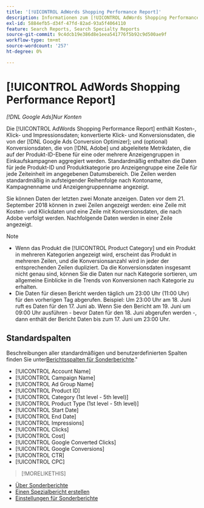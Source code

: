 ```yaml
---
title: '[!UICONTROL AdWords Shopping Performance Report]'
description: Informationen zum [!UICONTROL AdWords Shopping Performance Report].
exl-id: 5884efb5-d34f-47fd-82ad-93a5f4064110
feature: Search Reports, Search Specialty Reports
source-git-commit: 9c4dcb19e386d8e1eea541776f5b92c9d500ae9f
workflow-type: tm+mt
source-wordcount: '257'
ht-degree: 0%

---
```


# [!UICONTROL AdWords Shopping Performance Report]

*[!DNL Google Ads]Nur Konten*

Die [!UICONTROL AdWords Shopping Performance Report] enthält Kosten-, Klick- und Impressionsdaten; konvertierte Klick- und Konversionsdaten, die von der [!DNL Google Ads Conversion Optimizer]; und (optional) Konversionsdaten, die von [!DNL Adobe] und abgeleitete Metrikdaten, die auf der Produkt-ID-Ebene für eine oder mehrere Anzeigengruppen in Einkaufskampagnen aggregiert werden. Standardmäßig enthalten die Daten für jede Produkt-ID und Produktkategorie pro Anzeigengruppe eine Zeile für jede Zeiteinheit im angegebenen Datumsbereich. Die Zeilen werden standardmäßig in aufsteigender Reihenfolge nach Kontoname, Kampagnenname und Anzeigengruppenname angezeigt.

Sie können Daten der letzten zwei Monate anzeigen. Daten vor dem 21. September 2018 können in zwei Zeilen angezeigt werden: eine Zeile mit Kosten- und Klickdaten und eine Zeile mit Konversionsdaten, die nach Adobe verfolgt werden. Nachfolgende Daten werden in einer Zeile angezeigt.

>[!NOTE]
>
>* Wenn das Produkt die [!UICONTROL Product Category] und ein Produkt in mehreren Kategorien angezeigt wird, erscheint das Produkt in mehreren Zeilen, und die Konversionsanzahl wird in jeder der entsprechenden Zeilen dupliziert. Da die Konversionsdaten insgesamt nicht genau sind, können Sie die Daten nur nach Kategorie sortieren, um allgemeine Einblicke in die Trends von Konversionen nach Kategorie zu erhalten.
>* Die Daten für diesen Bericht werden täglich um 23:00 Uhr (11:00 Uhr) für den vorherigen Tag abgerufen. Beispiel: Um 23:00 Uhr am 18. Juni ruft es Daten für den 17. Juni ab. Wenn Sie den Bericht am 19. Juni um 09:00 Uhr ausführen - bevor Daten für den 18. Juni abgerufen werden -, dann enthält der Bericht Daten bis zum 17. Juni um 23:00 Uhr.

## Standardspalten

Beschreibungen aller standardmäßigen und benutzerdefinierten Spalten finden Sie unter[Berichtsspalten für Sonderberichte](specialty-report-columns.md).&quot;

* [!UICONTROL Account Name]
* [!UICONTROL Campaign Name]
* [!UICONTROL Ad Group Name]
* [!UICONTROL Product ID]
* [!UICONTROL Category (1st level - 5th level)]
* [!UICONTROL Product Type (1st level - 5th level)]
* [!UICONTROL Start Date]
* [!UICONTROL End Date]
* [!UICONTROL Impressions]
* [!UICONTROL Clicks]
* [!UICONTROL Cost]
* [!UICONTROL Google Converted Clicks]
* [!UICONTROL Google Conversions]
* [!UICONTROL CTR]
* [!UICONTROL CPC]

>[!MORELIKETHIS]
>
* [Über Sonderberichte](specialty-report-about.md)
* [Einen Spezialbericht erstellen](specialty-report-generate.md)
* [Einstellungen für Sonderberichte](specialty-report-settings.md)
